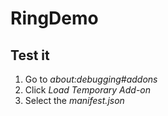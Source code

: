 # RingDemo

## Test it

1. Go to *about:debugging#addons*
2. Click *Load Temporary Add-on*
3. Select the *manifest.json*

